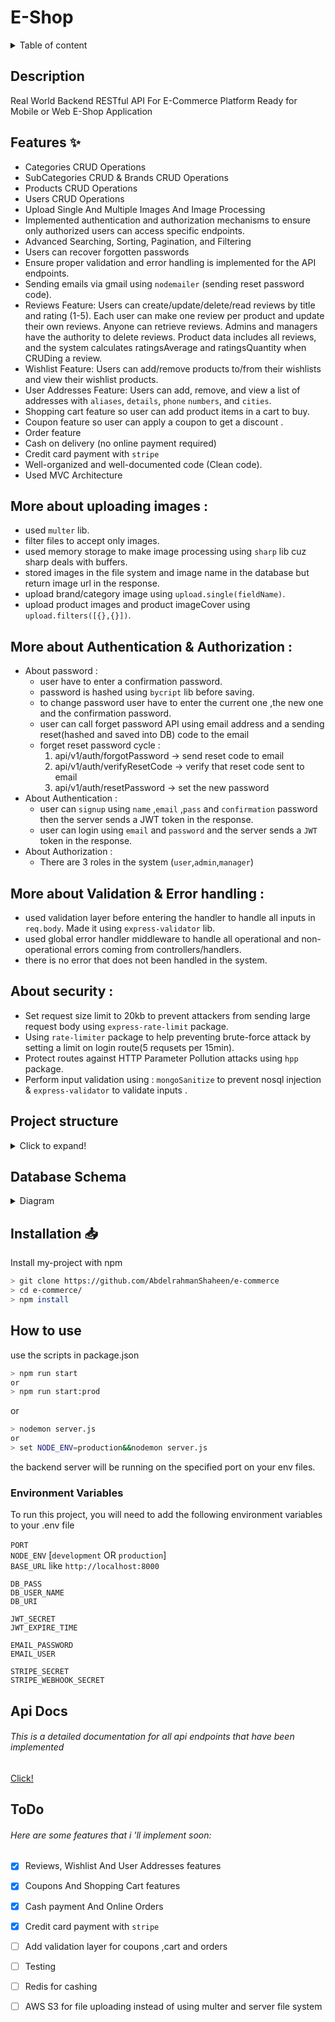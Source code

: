 # E-Shop

<details>
<summary>Table of content</summary>

- [E-Shop](#e-shop)
  - [Description](#description)
  - [Features ✨](#features-)
  - [More about uploading images :](#more-about-uploading-images-)
  - [More about Authentication \& Authorization :](#more-about-authentication--authorization-)
  - [More about Validation \& Error handling :](#more-about-validation--error-handling-)
  - [About security :](#about-security-)
  - [Project structure](#project-structure)
  - [Database Schema](#database-schema)
  - [Installation 📥](#installation-)
  - [How to use](#how-to-use)
    - [Environment Variables](#environment-variables)
  - [Api Docs](#api-docs)
          - [This is a detailed documentation for all api endpoints that have been implemented](#this-is-a-detailed-documentation-for-all-api-endpoints-that-have-been-implemented)
  - [ToDo](#todo)
          - [Here are some features that i 'll implement soon:](#here-are-some-features-that-i-ll-implement-soon)

</details>

## Description

Real World Backend RESTful API For E-Commerce Platform Ready for Mobile or Web E-Shop Application

## Features ✨

- Categories CRUD Operations
- SubCategories CRUD & Brands CRUD Operations
- Products CRUD Operations
- Users CRUD Operations
- Upload Single And Multiple Images And Image Processing
- Implemented authentication and authorization mechanisms to ensure only authorized users can access specific endpoints.
- Advanced Searching, Sorting, Pagination, and Filtering
- Users can recover forgotten passwords
- Ensure proper validation and error handling is implemented for the API endpoints.
- Sending emails via gmail using `nodemailer` (sending reset password code).
- Reviews Feature: Users can create/update/delete/read reviews by title and rating (1-5). Each user can make one review per product and update their own reviews. Anyone can retrieve reviews. Admins and managers have the authority to delete reviews. Product data includes all reviews, and the system calculates ratingsAverage and ratingsQuantity when CRUDing a review.
- Wishlist Feature: Users can add/remove products to/from their wishlists and view their wishlist products.
- User Addresses Feature: Users can add, remove, and view a list of addresses with `aliases`, `details`, `phone` `numbers`, and `cities`.
- Shopping cart feature so user can add product items in a cart to buy.
- Coupon feature so user can apply a coupon to get a discount .
- Order feature
- Cash on delivery (no online payment required)
- Credit card payment with `stripe`
- Well-organized and well-documented code (Clean code).
- Used MVC Architecture

## More about uploading images :

- used `multer` lib.
- filter files to accept only images.
- used memory storage to make image processing using `sharp` lib cuz sharp deals with buffers.
- stored images in the file system and image name in the database but return image url in the response.
- upload brand/category image using `upload.single(fieldName)`.
- upload product images and product imageCover using `upload.filters([{},{}])`.

## More about Authentication & Authorization :

- About password :
  - user have to enter a confirmation password.
  - password is hashed using `bycript` lib before saving.
  - to change password user have to enter the current one ,the new one and the confirmation password.
  - user can call forget password API using email address and a sending reset(hashed and saved into DB) code to the email
  - forget reset password cycle :
    1. api/v1/auth/forgotPassword -> send reset code to email
    2. api/v1/auth/verifyResetCode -> verify that reset code sent to email
    3. api/v1/auth/resetPassword -> set the new password
- About Authentication :
  - user can `signup` using `name` ,`email` ,`pass` and `confirmation` password then the server sends a JWT token in the response.
  - user can login using `email` and `password` and the server sends a `JWT` token in the response.
- About Authorization :
  - There are 3 roles in the system (`user`,`admin`,`manager`)

## More about Validation & Error handling :

- used validation layer before entering the handler to handle all inputs in `req.body`. Made it using `express-validator` lib.
- used global error handler middleware to handle all operational and non-operational errors coming from controllers/handlers.
- there is no error that does not been handled in the system.

## About security :

- Set request size limit to 20kb to prevent attackers from sending large request body using `express-rate-limit` package.
- Using `rate-limiter` package to help preventing brute-force attack by setting a limit on login route(5 requsets per 15min).
- Protect routes against HTTP Parameter Pollution attacks using `hpp` package.
- Perform input validation using : `mongoSanitize` to prevent nosql injection & `express-validator` to validate inputs .

## Project structure

<details>
<summary>Click to expand!</summary>

```bash
## Project Structure
📦e-commerce
 ┣ 📂controllers
 ┃ ┣ 📜addressController.js
 ┃ ┣ 📜authController.js
 ┃ ┣ 📜brandController.js
 ┃ ┣ 📜cartController.js
 ┃ ┣ 📜categoryController.js
 ┃ ┣ 📜couponController.js
 ┃ ┣ 📜handlersFactory.js
 ┃ ┣ 📜orderController.js
 ┃ ┣ 📜productController.js
 ┃ ┣ 📜reviewController.js
 ┃ ┣ 📜subCategoryController.js
 ┃ ┣ 📜userController.js
 ┃ ┗ 📜wishlistController.js
 ┣ 📂db
 ┃ ┗ 📜mongoose.js
 ┣ 📂middlewares
 ┃ ┣ 📜allowedToMiddleware.js
 ┃ ┣ 📜authMiddleware.js
 ┃ ┣ 📜errorMiddleware.js
 ┃ ┣ 📜uploadImageMiddleware.js
 ┃ ┗ 📜validatorMiddleware.js
 ┣ 📂models
 ┃ ┣ 📜brand.js
 ┃ ┣ 📜cart.js
 ┃ ┣ 📜category.js
 ┃ ┣ 📜coupon.js
 ┃ ┣ 📜order.js
 ┃ ┣ 📜product.js
 ┃ ┣ 📜review.js
 ┃ ┣ 📜subCategory.js
 ┃ ┗ 📜user.js
 ┣ 📂routers
 ┃ ┣ 📜addressRouter.js
 ┃ ┣ 📜authRouter.js
 ┃ ┣ 📜brandRouter.js
 ┃ ┣ 📜cartRouter.js
 ┃ ┣ 📜categoryRouter.js
 ┃ ┣ 📜couponRouter.js
 ┃ ┣ 📜index.js
 ┃ ┣ 📜orderRouter.js
 ┃ ┣ 📜productRouter.js
 ┃ ┣ 📜reviewRouter.js
 ┃ ┣ 📜subCategoryRouter.js
 ┃ ┣ 📜userRouter.js
 ┃ ┗ 📜wishlistRouter.js
 ┣ 📂uploads
 ┃ ┣ 📂brands
 ┃ ┃ ┣ 📜brand-042dac62-3bde-4dca-8461-4aba35309445-1698000791446.jpeg
 ┃ ┃ ┗ 📜brand-14d8ce2b-64b6-4cc0-8e4e-de8b9de2911c-1698372363665.jpeg
 ┃ ┣ 📂categories
 ┃ ┃ ┣ 📜category-18c841a2-ed1b-4fcb-a4a0-38a3c4d98a6c-1697999913252.jpeg
 ┃ ┃ ┣ 📜category-718171ac-f3de-47e0-b6ee-c46c138f75f7-1698361700650.jpeg
 ┃ ┃ ┗ 📜category-aebb97e0-9af6-4993-8162-d56dc3efe808-1697999866558.jpeg
 ┃ ┣ 📂products
 ┃ ┃ ┗ 📜product-f8045f51-4764-4ea3-8d9c-2711e0a36387-1698096566849.jpeg
 ┃ ┗ 📂users
 ┃ ┃ ┗ 📜user-4ec222df-e4fd-481d-b7c1-822471969084-1698107246137.jpeg
 ┣ 📂utils
 ┃ ┣ 📂dummyData
 ┃ ┃ ┣ 📜products.json
 ┃ ┃ ┗ 📜seeder.js
 ┃ ┣ 📂validators
 ┃ ┃ ┣ 📜addressValidator.js
 ┃ ┃ ┣ 📜authValidator.js
 ┃ ┃ ┣ 📜brandValidator.js
 ┃ ┃ ┣ 📜categoryValidator.js
 ┃ ┃ ┣ 📜productValidator.js
 ┃ ┃ ┣ 📜reviewValidator.js
 ┃ ┃ ┣ 📜subCategoryValidator.js
 ┃ ┃ ┣ 📜userValidator.js
 ┃ ┃ ┗ 📜wishlistValidator.js
 ┃ ┣ 📜apiFeatures.js
 ┃ ┣ 📜AppError.js
 ┃ ┗ 📜sendEmail.js
 ┣ 📜.eslintrc.json
 ┣ 📜.gitignore
 ┣ 📜api-docs.md
 ┣ 📜config.env
 ┣ 📜package-lock.json
 ┣ 📜package.json
 ┣ 📜README.md
 ┗ 📜server.js
```

</details>

## Database Schema

<details>
<summary>Diagram</summary>

![soon]()

</details>

## Installation 📥

Install my-project with npm

```bash
> git clone https://github.com/AbdelrahmanShaheen/e-commerce
> cd e-commerce/
> npm install
```

## How to use

use the scripts in package.json

```bash
> npm run start
or
> npm run start:prod
```

or

```bash
> nodemon server.js
or
> set NODE_ENV=production&&nodemon server.js
```

the backend server will be running on the specified port on your env files.

### Environment Variables

To run this project, you will need to add the following environment variables to your .env file \
\
`PORT`\
`NODE_ENV` [`development` OR `production`]\
`BASE_URL` like `http://localhost:8000`

`DB_PASS`\
`DB_USER_NAME`\
`DB_URI`

`JWT_SECRET`\
`JWT_EXPIRE_TIME`

`EMAIL_PASSWORD`\
`EMAIL_USER`

`STRIPE_SECRET`\
`STRIPE_WEBHOOK_SECRET`

## Api Docs

###### This is a detailed documentation for all api endpoints that have been implemented

[Click!](https://github.com/AbdelrahmanShaheen/e-commerce/blob/main/api-docs.md)

## ToDo

###### Here are some features that i 'll implement soon:

- [x] Reviews, Wishlist And User Addresses features

- [x] Coupons And Shopping Cart features

- [x] Cash payment And Online Orders
- [x] Credit card payment with `stripe`
- [ ] Add validation layer for coupons ,cart and orders
- [ ] Testing
- [ ] Redis for cashing
- [ ] AWS S3 for file uploading instead of using multer and server file system
